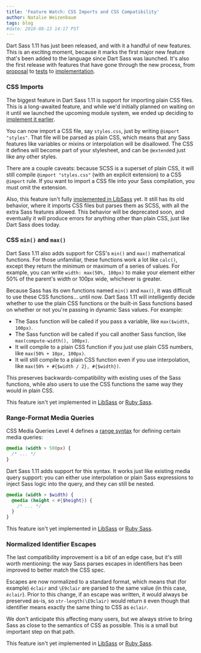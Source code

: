 ```yaml
---
title: 'Feature Watch: CSS Imports and CSS Compatibility'
author: Natalie Weizenbaum
tags: blog
#date: 2018-08-13 14:17 PST
---
```


Dart Sass 1.11 has just been released, and with it a handful of new features.
This is an exciting moment, because it marks the first major new feature that's
been added to the language since Dart Sass was launched. It's also the first
release with features that have gone through the new process, from
[proposal](https://github.com/sass/language/blob/main/accepted/css-imports.md)
to [tests](https://github.com/sass/sass-spec/pull/1277) to
[implementation](https://github.com/sass/dart-sass/pull/436).

### CSS Imports

The biggest feature in Dart Sass 1.11 is support for importing plain CSS files.
This is a long-awaited feature, and while we'd initially planned on waiting on
it until we launched the upcoming module system, we ended up deciding to
[implement it earlier](/blog/request-for-commentsimporting-css-files).

You can now import a CSS file, say `styles.css`, just by writing `@import
"styles"`. That file will be parsed as plain CSS, which means that any Sass
features like variables or mixins or interpolation will be disallowed. The CSS
it defines will become part of your stylesheet, and can be `@extend`ed just like
any other styles.

There are a couple caveats: because SCSS is a superset of plain CSS, it will
still compile `@import "styles.css"` (with an explicit extension) to a CSS
`@import` rule. If you want to import a CSS file into your Sass compilation, you
must omit the extension.

Also, this feature isn't fully [implemented in
LibSass](https://github.com/sass/libsass/issues/2699) yet. It still has its old
behavior, where it imports CSS files but parses them as SCSS, with all the extra
Sass features allowed. This behavior will be deprecated soon, and eventually it
will produce errors for anything other than plain CSS, just like Dart Sass does
today.

### CSS `min()` and `max()`

Dart Sass 1.11 also adds support for CSS's `min()` and `max()` mathematical
functions. For those unfamiliar, these functions work a lot like `calc()`,
except they return the minimum or maximum of a series of values. For example,
you can write `width: max(50%, 100px)` to make your element either 50% of the
parent's width or 100px wide, whichever is greater.

Because Sass has its own functions named `min()` and `max()`, it was difficult
to use these CSS functions... until now. Dart Sass 1.11 will intelligently
decide whether to use the plain CSS functions or the built-in Sass functions
based on whether or not you're passing in dynamic Sass values. For example:

- The Sass function will be called if you pass a variable, like `max($width,
100px)`.
- The Sass function will be called if you call another Sass function, like
  `max(compute-width(), 100px)`.
- It will compile to a plain CSS function if you just use plain CSS numbers,
  like `max(50% + 10px, 100px)`.
- It will still compile to a plain CSS function even if you use interpolation,
  like `max(50% + #{$width / 2}, #{$width})`.

This preserves backwards-compatibility with existing uses of the Sass functions,
while also users to use the CSS functions the same way they would in plain CSS.

This feature isn't yet implemented in
[LibSass](https://github.com/sass/libsass/issues/2701) or [Ruby
Sass](https://github.com/sass/ruby-sass/issues/77).

### Range-Format Media Queries

CSS Media Queries Level 4 defines a [range
syntax](https://www.w3.org/TR/mediaqueries-4/#mq-range-context) for defining
certain media queries:

```css
@media (width > 500px) {
  /* ... */
}
```

Dart Sass 1.11 adds support for this syntax. It works just like existing media
query support: you can either use interpolation or plain Sass expressions to
inject Sass logic into the query, and they can still be nested.

```scss
@media (width > $width) {
  @media (height < #{$height}) {
    /* ... */
  }
}
```

This feature isn't yet implemented in
[LibSass](https://github.com/sass/libsass/issues/2698) or [Ruby
Sass](https://github.com/sass/ruby-sass/issues/75).

### Normalized Identifier Escapes

The last compatibility improvement is a bit of an edge case, but it's still
worth mentioning: the way Sass parses escapes in identifiers has been improved
to better match the CSS spec.

Escapes are now normalized to a standard format, which means that (for example)
`éclair` and `\E9clair` are parsed to the same value (in this case, `éclair`).
Prior to this change, if an escape was written, it would always be preserved
as-is, so `str-length(\E9clair)` would return `8` even though that identifier
means exactly the same thing to CSS as `éclair`.

We don't anticipate this affecting many users, but we always strive to bring
Sass as close to the semantics of CSS as possible. This is a small but important
step on that path.

This feature isn't yet implemented in
[LibSass](https://github.com/sass/libsass/issues/2700) or [Ruby
Sass](https://github.com/sass/ruby-sass/issues/76).
